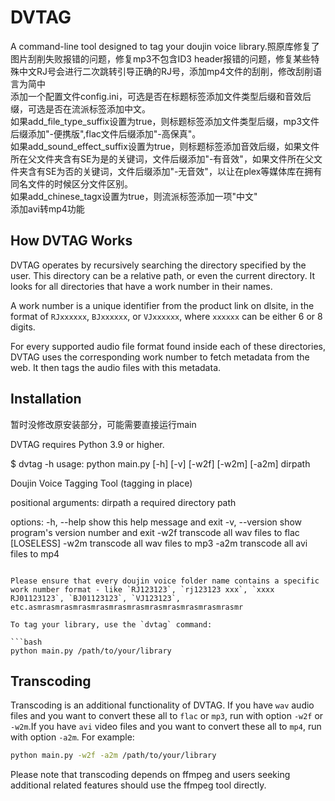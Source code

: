 # DVTAG

A command-line tool designed to tag your doujin voice library.照原库修复了图片刮削失败报错的问题，修复mp3不包含ID3 header报错的问题，修复某些特殊中文RJ号会进行二次跳转引导正确的RJ号，添加mp4文件的刮削，修改刮削语言为简中  
添加一个配置文件config.ini，可选是否在标题标签添加文件类型后缀和音效后缀，可选是否在流派标签添加中文。  
如果add_file_type_suffix设置为true，则标题标签添加文件类型后缀，mp3文件后缀添加"-便携版",flac文件后缀添加"-高保真"。  
如果add_sound_effect_suffix设置为true，则标题标签添加音效后缀，如果文件所在父文件夹含有SE为是的关键词，文件后缀添加"-有音效"，如果文件所在父文件夹含有SE为否的关键词，文件后缀添加"-无音效"，以让在plex等媒体库在拥有同名文件的时候区分文件区别。  
如果add_chinese_tagx设置为true，则流派标签添加一项"中文"  
添加avi转mp4功能

## How DVTAG Works

DVTAG operates by recursively searching the directory specified by the user. This directory can be a relative path, or even the current directory. It looks for all directories that have a work number in their names.

A work number is a unique identifier from the product link on dlsite, in the format of `RJxxxxxx`, `BJxxxxxx`, or `VJxxxxxx`, where `xxxxxx` can be either 6 or 8 digits.

For every supported audio file format found inside each of these directories, DVTAG uses the corresponding work number to fetch metadata from the web. It then tags the audio files with this metadata.

## Installation

暂时没修改原安装部分，可能需要直接运行main

DVTAG requires Python 3.9 or higher. 

$ dvtag -h
usage: python main.py [-h] [-v] [-w2f] [-w2m] [-a2m] dirpath

Doujin Voice Tagging Tool (tagging in place)

positional arguments:
  dirpath        a required directory path

options:
  -h, --help     show this help message and exit
  -v, --version  show program's version number and exit
  -w2f           transcode all wav files to flac [LOSELESS]
  -w2m           transcode all wav files to mp3
  -a2m           transcode all avi files to mp4

```

Please ensure that every doujin voice folder name contains a specific work number format - like `RJ123123`, `rj123123 xxx`, `xxxx RJ01123123`, `BJ01123123`, `VJ123123`, etc.asmrasmrasmrasmrasmrasmrasmrasmrasmrasmrasmrasmr

To tag your library, use the `dvtag` command:

```bash
python main.py /path/to/your/library
```

## Transcoding

Transcoding is an additional functionality of DVTAG. If you have `wav` audio files and you want to convert these all to `flac` or `mp3`, run with option `-w2f` or `-w2m`.If you have `avi` video files and you want to convert these all to `mp4`, run with option `-a2m`. For example:

```bash
python main.py -w2f -a2m /path/to/your/library
```

Please note that transcoding depends on ffmpeg and users seeking additional related features should use the ffmpeg tool directly.


